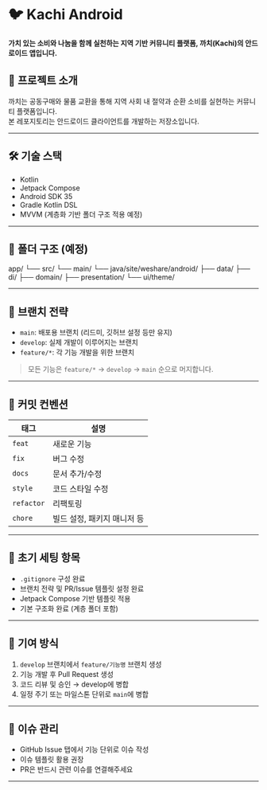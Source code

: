 # 🐦 Kachi Android

**가치 있는 소비와 나눔을 함께 실천하는 지역 기반 커뮤니티 플랫폼, 까치(Kachi)의 안드로이드 앱입니다.**

## 🧭 프로젝트 소개

까치는 공동구매와 물품 교환을 통해 지역 사회 내 절약과 순환 소비를 실현하는 커뮤니티 플랫폼입니다.  
본 레포지토리는 안드로이드 클라이언트를 개발하는 저장소입니다.

---

## 🛠 기술 스택

- Kotlin
- Jetpack Compose
- Android SDK 35
- Gradle Kotlin DSL
- MVVM (계층화 기반 폴더 구조 적용 예정)

---

## 📁 폴더 구조 (예정)
app/
└── src/
└── main/
└── java/site/weshare/android/
├── data/
├── di/
├── domain/
├── presentation/
└── ui/theme/

---

## 🧃 브랜치 전략

- `main`: 배포용 브랜치 (리드미, 깃허브 설정 등만 유지)
- `develop`: 실제 개발이 이루어지는 브랜치
- `feature/*`: 각 기능 개발을 위한 브랜치

> 모든 기능은 `feature/*` → `develop` → `main` 순으로 머지합니다.

---

## 📝 커밋 컨벤션

| 태그 | 설명 |
|------|------|
| `feat` | 새로운 기능 |
| `fix` | 버그 수정 |
| `docs` | 문서 추가/수정 |
| `style` | 코드 스타일 수정 |
| `refactor` | 리팩토링 |
| `chore` | 빌드 설정, 패키지 매니저 등 |

---

## 📌 초기 세팅 항목

- `.gitignore` 구성 완료
- 브랜치 전략 및 PR/Issue 템플릿 설정 완료
- Jetpack Compose 기반 템플릿 적용
- 기본 구조화 완료 (계층 폴더 포함)

---

## 🤝 기여 방식

1. `develop` 브랜치에서 `feature/기능명` 브랜치 생성
2. 기능 개발 후 Pull Request 생성
3. 코드 리뷰 및 승인 → develop에 병합
4. 일정 주기 또는 마일스톤 단위로 `main`에 병합

---

## 🐛 이슈 관리

- GitHub Issue 탭에서 기능 단위로 이슈 작성
- 이슈 템플릿 활용 권장
- PR은 반드시 관련 이슈를 연결해주세요

---